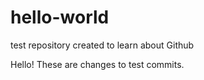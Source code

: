 # hello-world
test repository created to learn about Github

Hello!
These are changes to test commits.
